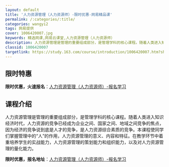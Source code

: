 ```yaml
---
layout: default
title: '人力资源管理（人力资源师）-限时优惠-网易精品课'
permalink: /:categories/:title/
categories: wangyi2
tags: 网易提供
cover: 1006420007.jpg
keywords: 精选网课,网易云课堂,人力资源管理（人力资源师）
description: 人力资源管理是管理的重要组成部分，是管理学科的核心课程。随着人类进入知识经济时代，人力资源的竞争已经成为企业之间、国家之
classid: 1006420007
targetlink: https://study.163.com/course/introduction/1006420007.htm?share=1&shareId=1025206652&utm_campaign=share&utm_medium=iphoneShare&utm_source=&utm_u=1025206652
---
```


## 限时特惠

**限时优惠，火速报名**：[人力资源管理（人力资源师）-报名学习](https://study.163.com/course/introduction/1006420007.htm?share=1&shareId=1025206652&utm_campaign=share&utm_medium=iphoneShare&utm_source=&utm_u=1025206652)

## 课程介绍

人力资源管理是管理的重要组成部分，是管理学科的核心课程。随着人类进入知识经济时代，人力资源的竞争已经成为企业之间、国家之间、地域之间竞争的焦点，因为经济的竞争说到底是人才的竞争，是人力资源综合素质的竞争。本课程使同学们掌握管理中的“人”的作用，人力资源管理的意义、内容和特征。在教学环节中着重培养学生的实战能力，人力资源管理的策划能力和组织能力，以及对人力资源管理的量化能力。

**限时优惠，报名地址**：[人力资源管理（人力资源师）-报名学习](https://study.163.com/course/introduction/1006420007.htm?share=1&shareId=1025206652&utm_campaign=share&utm_medium=iphoneShare&utm_source=&utm_u=1025206652)

